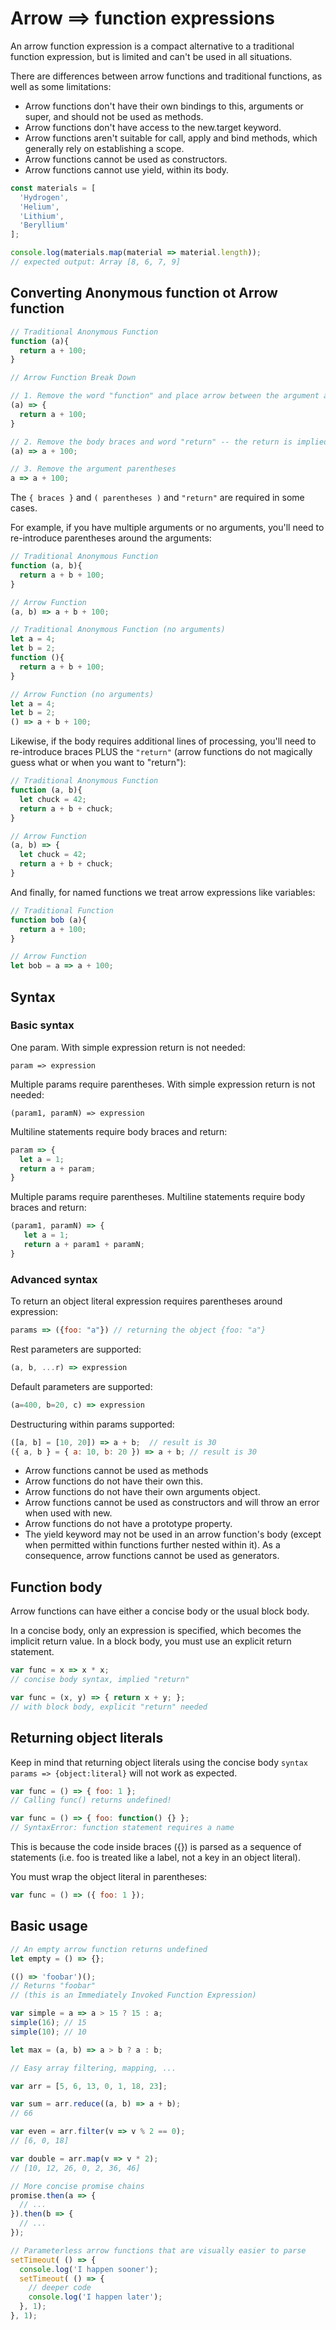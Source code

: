 
# Arrow ==> function expressions
An arrow function expression is a compact alternative to a traditional function expression, but is limited and can't be used in all situations.

There are differences between arrow functions and traditional functions, as well as some limitations:

- Arrow functions don't have their own bindings to this, arguments or super, and should not be used as methods.
- Arrow functions don't have access to the new.target keyword.
- Arrow functions aren't suitable for call, apply and bind methods, which generally rely on establishing a scope.
- Arrow functions cannot be used as constructors.
- Arrow functions cannot use yield, within its body.

```js
const materials = [
  'Hydrogen',
  'Helium',
  'Lithium',
  'Beryllium'
];

console.log(materials.map(material => material.length));
// expected output: Array [8, 6, 7, 9]
```

## Converting Anonymous function ot Arrow function
```js
// Traditional Anonymous Function
function (a){
  return a + 100;
}

// Arrow Function Break Down

// 1. Remove the word "function" and place arrow between the argument and opening body bracket
(a) => {
  return a + 100;
}

// 2. Remove the body braces and word "return" -- the return is implied.
(a) => a + 100;

// 3. Remove the argument parentheses
a => a + 100;
```
The `{ braces }` and `( parentheses )` and `"return"` are required in some cases.

For example, if you have multiple arguments or no arguments, you'll need to re-introduce parentheses around the arguments:
```js
// Traditional Anonymous Function
function (a, b){
  return a + b + 100;
}

// Arrow Function
(a, b) => a + b + 100;

// Traditional Anonymous Function (no arguments)
let a = 4;
let b = 2;
function (){
  return a + b + 100;
}

// Arrow Function (no arguments)
let a = 4;
let b = 2;
() => a + b + 100;
```
Likewise, if the body requires additional lines of processing, you'll need to re-introduce braces PLUS the `"return"` (arrow functions do not magically guess what or when you want to "return"):
```js
// Traditional Anonymous Function
function (a, b){
  let chuck = 42;
  return a + b + chuck;
}

// Arrow Function
(a, b) => {
  let chuck = 42;
  return a + b + chuck;
}
```
And finally, for named functions we treat arrow expressions like variables:
```js
// Traditional Function
function bob (a){
  return a + 100;
}

// Arrow Function
let bob = a => a + 100;
```

## Syntax
### Basic syntax
One param. With simple expression return is not needed:
```
param => expression
```
Multiple params require parentheses. With simple expression return is not needed:
```
(param1, paramN) => expression
```
Multiline statements require body braces and return:
```js
param => {
  let a = 1;
  return a + param;
}
```
Multiple params require parentheses. Multiline statements require body braces and return:
```js
(param1, paramN) => {
   let a = 1;
   return a + param1 + paramN;
}
```
### Advanced syntax
To return an object literal expression requires parentheses around expression:
```js
params => ({foo: "a"}) // returning the object {foo: "a"}
```
Rest parameters are supported:
```js
(a, b, ...r) => expression
```
Default parameters are supported:
```js
(a=400, b=20, c) => expression
```
Destructuring within params supported:
```js
([a, b] = [10, 20]) => a + b;  // result is 30
({ a, b } = { a: 10, b: 20 }) => a + b; // result is 30
```


- Arrow functions cannot be used as methods
- Arrow functions do not have their own this.
- Arrow functions do not have their own arguments object.
- Arrow functions cannot be used as constructors and will throw an error when used with new.
- Arrow functions do not have a prototype property.
- The yield keyword may not be used in an arrow function's body (except when permitted within functions further nested within it). As a consequence, arrow functions cannot be used as generators.


## Function body
Arrow functions can have either a concise body or the usual block body.

In a concise body, only an expression is specified, which becomes the implicit return value. In a block body, you must use an explicit return statement.
```js
var func = x => x * x;
// concise body syntax, implied "return"

var func = (x, y) => { return x + y; };
// with block body, explicit "return" needed
```

## Returning object literals
Keep in mind that returning object literals using the concise body `syntax params => {object:literal}` will not work as expected.
```js
var func = () => { foo: 1 };
// Calling func() returns undefined!

var func = () => { foo: function() {} };
// SyntaxError: function statement requires a name
```
This is because the code inside braces ({}) is parsed as a sequence of statements (i.e. foo is treated like a label, not a key in an object literal).

You must wrap the object literal in parentheses:
```js
var func = () => ({ foo: 1 });
```

## Basic usage
```js
// An empty arrow function returns undefined
let empty = () => {};

(() => 'foobar')();
// Returns "foobar"
// (this is an Immediately Invoked Function Expression)

var simple = a => a > 15 ? 15 : a;
simple(16); // 15
simple(10); // 10

let max = (a, b) => a > b ? a : b;

// Easy array filtering, mapping, ...

var arr = [5, 6, 13, 0, 1, 18, 23];

var sum = arr.reduce((a, b) => a + b);
// 66

var even = arr.filter(v => v % 2 == 0);
// [6, 0, 18]

var double = arr.map(v => v * 2);
// [10, 12, 26, 0, 2, 36, 46]

// More concise promise chains
promise.then(a => {
  // ...
}).then(b => {
  // ...
});

// Parameterless arrow functions that are visually easier to parse
setTimeout( () => {
  console.log('I happen sooner');
  setTimeout( () => {
    // deeper code
    console.log('I happen later');
  }, 1);
}, 1);
```



